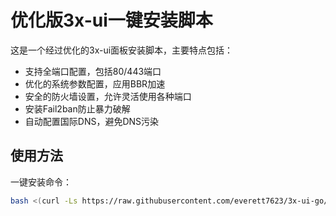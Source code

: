 # 优化版3x-ui一键安装脚本

这是一个经过优化的3x-ui面板安装脚本，主要特点包括：

- 支持全端口配置，包括80/443端口
- 优化的系统参数配置，应用BBR加速
- 安全的防火墙设置，允许灵活使用各种端口
- 安装Fail2ban防止暴力破解
- 自动配置国际DNS，避免DNS污染

## 使用方法

一键安装命令：

```bash
bash <(curl -Ls https://raw.githubusercontent.com/everett7623/3x-ui-go/main/install.sh)
```
